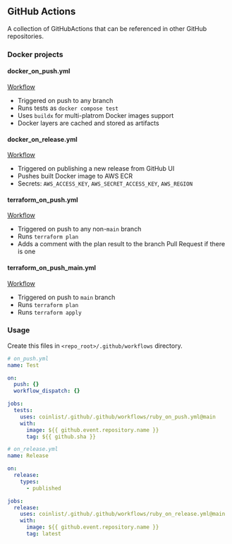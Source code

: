 ## GitHub Actions

A collection of GitHubActions that can be referenced in other GitHub repositories.

### Docker projects

#### docker_on_push.yml

[Workflow](./.github/workflows/docker_on_push.yml)

- Triggered on push to any branch
- Runs tests as `docker compose test`
- Uses `buildx` for multi-platrom Docker images support
- Docker layers are cached and stored as artifacts

#### docker_on_release.yml

[Workflow](./.github/workflows/docker_on_release.yml)

- Triggered on publishing a new release from GitHub UI
- Pushes built Docker image to AWS ECR
- Secrets: `AWS_ACCESS_KEY`, `AWS_SECRET_ACCESS_KEY`, `AWS_REGION`

#### terraform_on_push.yml

[Workflow](./.github/workflows/terraform_on_push.yml)

- Triggered on push to any non-`main` branch
- Runs `terraform plan`
- Adds a comment with the plan result to the branch Pull Request if there is one

#### terraform_on_push_main.yml

[Workflow](./.github/workflows/terraform_on_push_main.yml)

- Triggered on push to `main` branch
- Runs `terraform plan`
- Runs `terraform apply`

### Usage

Create this files in `<repo_root>/.github/workflows` directory.

```yaml
# on_push.yml
name: Test

on:
  push: {}
  workflow_dispatch: {}

jobs:
  tests:
    uses: coinlist/.github/.github/workflows/ruby_on_push.yml@main
    with:
      image: ${{ github.event.repository.name }}
      tag: ${{ github.sha }}
```

```yaml
# on_release.yml
name: Release

on:
  release:
    types:
      - published

jobs:
  release:
    uses: coinlist/.github/.github/workflows/ruby_on_release.yml@main
    with:
      image: ${{ github.event.repository.name }}
      tag: latest
```
